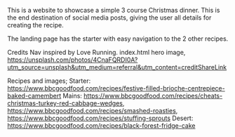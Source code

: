 This is a website to showcase a simple 3 course Christmas dinner. This is the end destination of social media posts, giving the user all details for creating the recipe.

The landing page has the starter with easy navigation to the 2 other recipes.





Credits
Nav inspired by Love Running. 
index.html hero image, https://unsplash.com/photos/4CnaFQRDI0A?utm_source=unsplash&utm_medium=referral&utm_content=creditShareLink

Recipes and images;
Starter: https://www.bbcgoodfood.com/recipes/festive-filled-brioche-centrepiece-baked-camembert
Mains: https://www.bbcgoodfood.com/recipes/cheats-christmas-turkey-red-cabbage-wedges, https://www.bbcgoodfood.com/recipes/smashed-roasties, https://www.bbcgoodfood.com/recipes/stuffing-sprouts
Desert: https://www.bbcgoodfood.com/recipes/black-forest-fridge-cake